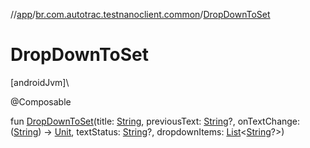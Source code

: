 //[app](../../index.md)/[br.com.autotrac.testnanoclient.common](index.md)/[DropDownToSet](-drop-down-to-set.md)

# DropDownToSet

[androidJvm]\

@Composable

fun [DropDownToSet](-drop-down-to-set.md)(title: [String](https://kotlinlang.org/api/latest/jvm/stdlib/kotlin/-string/index.html), previousText: [String](https://kotlinlang.org/api/latest/jvm/stdlib/kotlin/-string/index.html)?, onTextChange: ([String](https://kotlinlang.org/api/latest/jvm/stdlib/kotlin/-string/index.html)) -&gt; [Unit](https://kotlinlang.org/api/latest/jvm/stdlib/kotlin/-unit/index.html), textStatus: [String](https://kotlinlang.org/api/latest/jvm/stdlib/kotlin/-string/index.html)?, dropdownItems: [List](https://kotlinlang.org/api/latest/jvm/stdlib/kotlin.collections/-list/index.html)&lt;[String](https://kotlinlang.org/api/latest/jvm/stdlib/kotlin/-string/index.html)?&gt;)
